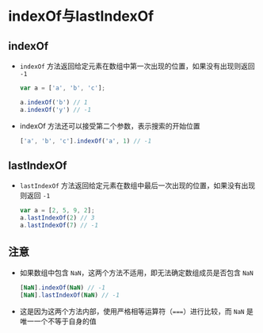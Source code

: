 # indexOf与lastIndexOf

## indexOf

+ `indexOf` 方法返回给定元素在数组中第一次出现的位置，如果没有出现则返回 `-1`

  ```js
  var a = ['a', 'b', 'c'];

  a.indexOf('b') // 1
  a.indexOf('y') // -1
  ```

+ indexOf 方法还可以接受第二个参数，表示搜索的开始位置

  ```js
  ['a', 'b', 'c'].indexOf('a', 1) // -1
  ```

## lastIndexOf

+ `lastIndexOf` 方法返回给定元素在数组中最后一次出现的位置，如果没有出现则返回 `-1`

  ```js
  var a = [2, 5, 9, 2];
  a.lastIndexOf(2) // 3
  a.lastIndexOf(7) // -1
  ```

## 注意

+ 如果数组中包含 `NaN`，这两个方法不适用，即无法确定数组成员是否包含 `NaN`

  ```js
  [NaN].indexOf(NaN) // -1
  [NaN].lastIndexOf(NaN) // -1
  ```

+ 这是因为这两个方法内部，使用严格相等运算符（`===`）进行比较，而 `NaN` 是唯一一个不等于自身的值
